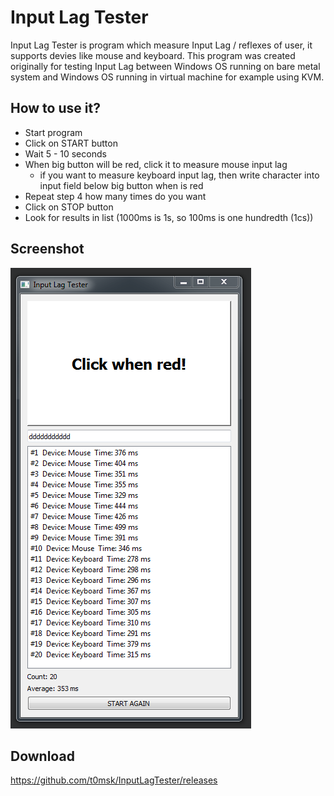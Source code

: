 # Input Lag Tester

Input Lag Tester is program which measure Input Lag / reflexes of user, it supports devies like mouse and keyboard.
This program was created originally for testing Input Lag between Windows OS running on bare metal system and Windows OS running in virtual machine for example using KVM.

## How to use it?

  - Start program
  - Click on START button
  - Wait 5 - 10 seconds
  - When big button will be red, click it to measure mouse input lag
    - if you want to measure keyboard input lag, then write character into input field below big button when is red
  - Repeat step 4 how many times do you want
  - Click on STOP button
  - Look for results in list (1000ms is 1s, so 100ms is one hundredth (1cs))

## Screenshot

![Screenshot of Input Lag Tester](https://raw.githubusercontent.com/t0msk/InputLagTester/master/screenshot.png)

## Download

https://github.com/t0msk/InputLagTester/releases
